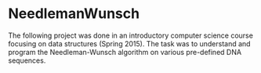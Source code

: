 # NeedlemanWunsch

The following project was done in an introductory computer science course focusing on data structures (Spring 2015). The task was to understand and program the Needleman-Wunsch algorithm on various pre-defined DNA sequences. 
